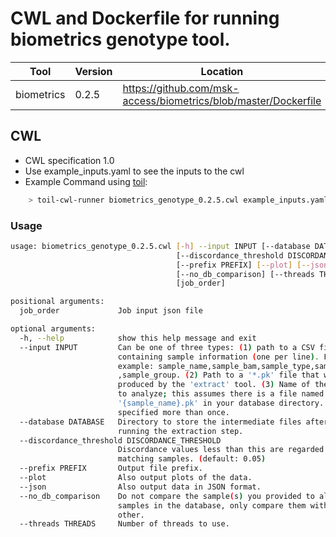 # CWL and Dockerfile for running biometrics genotype tool.

| Tool | Version | Location |
|--- |--- |--- |
| biometrics   | 0.2.5   |  <https://github.com/msk-access/biometrics/blob/master/Dockerfile> |

## CWL

- CWL specification 1.0
- Use example_inputs.yaml to see the inputs to the cwl
- Example Command using [toil](https://toil.readthedocs.io):

```bash
    > toil-cwl-runner biometrics_genotype_0.2.5.cwl example_inputs.yaml
```

### Usage

```bash
usage: biometrics_genotype_0.2.5.cwl [-h] --input INPUT [--database DATABASE]
                                     [--discordance_threshold DISCORDANCE_THRESHOLD]
                                     [--prefix PREFIX] [--plot] [--json]
                                     [--no_db_comparison] [--threads THREADS]
                                     [job_order]

positional arguments:
  job_order             Job input json file

optional arguments:
  -h, --help            show this help message and exit
  --input INPUT         Can be one of three types: (1) path to a CSV file
                        containing sample information (one per line). For
                        example: sample_name,sample_bam,sample_type,sample_sex
                        ,sample_group. (2) Path to a '*.pk' file that was
                        produced by the 'extract' tool. (3) Name of the sample
                        to analyze; this assumes there is a file named
                        '{sample_name}.pk' in your database directory. Can be
                        specified more than once.
  --database DATABASE   Directory to store the intermediate files after
                        running the extraction step.
  --discordance_threshold DISCORDANCE_THRESHOLD
                        Discordance values less than this are regarded as
                        matching samples. (default: 0.05)
  --prefix PREFIX       Output file prefix.
  --plot                Also output plots of the data.
  --json                Also output data in JSON format.
  --no_db_comparison    Do not compare the sample(s) you provided to all
                        samples in the database, only compare them with each
                        other.
  --threads THREADS     Number of threads to use.
```
